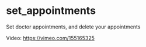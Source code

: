 # set_appointments
Set doctor appointments, and delete your appointments

Video: https://vimeo.com/155165325
